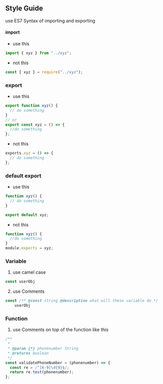 ## Style Guide

use ES7 Syntax of importing and exporting

#### import

- use this

```javascript
import { xyz } from "../xyz";
```

- not this

```javascript
const { xyz } = require("../xyz");
```

### export

- use this

```javascript
export function xyz() {
  // do something
}
// or
export const xyz = () => {
  //do something
};
```

- not this

```javascript
exports.xyz = () => {
  // do something
};
```

### default export

- use this

```javascript
function xyz() {
  // do something
}

export default xyz;
```

- not this

```javascript
function xyz() {
  //do something
}
module.exports = xyz;
```

### Variable

1. use camel case

```javascript
const userObj
```

2. use Comments

```javascript
const /** @const string @description what will these variable do */
    userObj
```

### Function

1. use Comments on top of the function like this

```javascript
/**
 *
 * @param {*} phonenumber String
 * @returns boolean
 */
const validatePhoneNumber = (phonenumber) => {
  const re = /^[6-9]\d{9}$/;
  return re.test(phonenumber);
};
```
